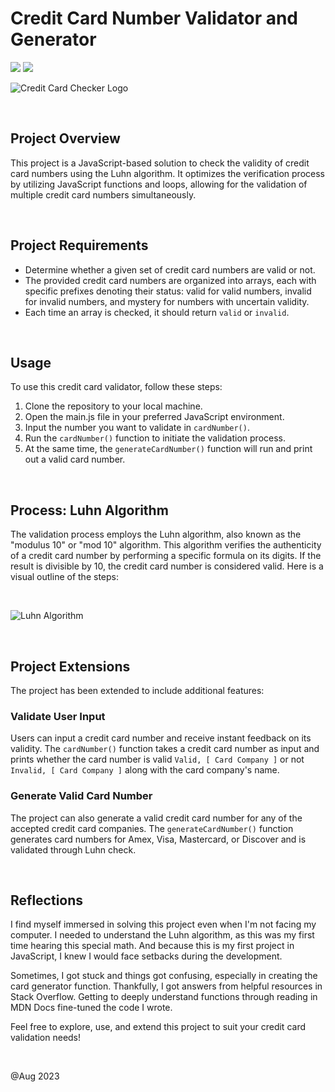 # Credit Card Number Validator and Generator

<img src="https://img.shields.io/badge/JavaScript-323330?style=for-the-badge&logo=javascript&logoColor=F7DF1E"/> <img src="https://img.shields.io/badge/Codecademy-FFF0E5?style=for-the-badge&logo=codecademy&logoColor=303347"/>

![Credit Card Checker Logo](https://i.postimg.cc/hvg39DQw/credit-card-checker-banner.png)

<br>

## Project Overview

This project is a JavaScript-based solution to check the validity of credit card numbers using the Luhn algorithm. It optimizes the verification process by utilizing JavaScript functions and loops, allowing for the validation of multiple credit card numbers simultaneously.

<br>

## Project Requirements

- Determine whether a given set of credit card numbers are valid or not.
- The provided credit card numbers are organized into arrays, each with specific prefixes denoting their status: valid for valid numbers, invalid for invalid numbers, and mystery for numbers with uncertain validity.
- Each time an array is checked, it should return `valid` or `invalid`.

<br>

## Usage

To use this credit card validator, follow these steps:

1. Clone the repository to your local machine.
2. Open the main.js file in your preferred JavaScript environment.
3. Input the number you want to validate in `cardNumber()`.
4. Run the `cardNumber()` function to initiate the validation process.
5. At the same time, the `generateCardNumber()` function will run and print out a valid card number.

<br>

## Process: Luhn Algorithm

The validation process employs the Luhn algorithm, also known as the "modulus 10" or "mod 10" algorithm. This algorithm verifies the authenticity of a credit card number by performing a specific formula on its digits. If the result is divisible by 10, the credit card number is considered valid. Here is a visual outline of the steps:

<br>

![Luhn Algorithm](https://i.postimg.cc/kGDQkGZL/Screenshot-127.png)

<br>

## Project Extensions

The project has been extended to include additional features:

### Validate User Input
Users can input a credit card number and receive instant feedback on its validity. The `cardNumber()` function takes a credit card number as input and prints whether the card number is valid `Valid, [ Card Company ]` or not `Invalid, [ Card Company ]` along with the card company's name.

### Generate Valid Card Number
The project can also generate a valid credit card number for any of the accepted credit card companies. The `generateCardNumber()` function generates card numbers for Amex, Visa, Mastercard, or Discover and is validated through Luhn check.

<br>

## Reflections

I find myself immersed in solving this project even when I'm not facing my computer. I needed to understand the Luhn algorithm, as this was my first time hearing this special math. And because this is my first project in JavaScript, I knew I would face setbacks during the development.

Sometimes, I got stuck and things got confusing, especially in creating the card generator function. Thankfully, I got answers from helpful resources in Stack Overflow. Getting to deeply understand functions through reading in MDN Docs fine-tuned the code I wrote.

Feel free to explore, use, and extend this project to suit your credit card validation needs!

<br>

@Aug 2023
